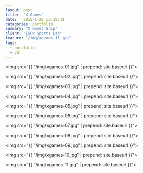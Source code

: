 ```yaml
---
layout: post
title:  "X Games"
date:   2015-1-28 16:19:42
categories: portfolio
summary: "X Games Ship"
client: "ESPN Sports Lab"
feature: "/img/xgames-11.jpg"
tags: 
  - portfolio
  - 3d
---
```


<img src="{{ "/img/xgames-01.jpg" | prepend: site.baseurl }}">

<img src="{{ "/img/xgames-02.jpg" | prepend: site.baseurl }}">

<img src="{{ "/img/xgames-03.jpg" | prepend: site.baseurl }}">

<img src="{{ "/img/xgames-04.jpg" | prepend: site.baseurl }}">

<img src="{{ "/img/xgames-05.jpg" | prepend: site.baseurl }}">

<img src="{{ "/img/xgames-06.jpg" | prepend: site.baseurl }}">

<img src="{{ "/img/xgames-07.jpg" | prepend: site.baseurl }}">

<img src="{{ "/img/xgames-08.jpg" | prepend: site.baseurl }}">

<img src="{{ "/img/xgames-09.jpg" | prepend: site.baseurl }}">

<img src="{{ "/img/xgames-10.jpg" | prepend: site.baseurl }}">

<img src="{{ "/img/xgames-11.jpg" | prepend: site.baseurl }}">